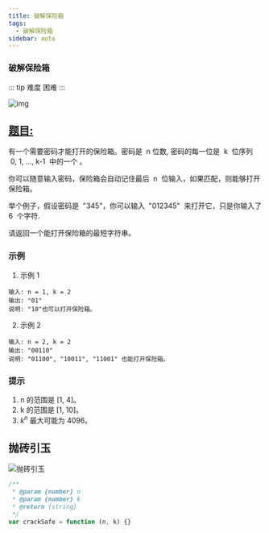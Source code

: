 ```yaml
---
title: 破解保险箱
tags:
  - 破解保险箱
sidebar: auto
---
```


### 破解保险箱

::: tip 难度
困难
:::

![img](http://qiniu.gaowenju.com/leecode/banner/more-020.jpg)

## [题目:](https://leetcode-cn.com/problems/cracking-the-safe/)

有一个需要密码才能打开的保险箱。密码是  n 位数, 密码的每一位是  k  位序列  0, 1, ..., k-1  中的一个 。

你可以随意输入密码，保险箱会自动记住最后  n  位输入，如果匹配，则能够打开保险箱。

举个例子，假设密码是  "345"，你可以输入  "012345"  来打开它，只是你输入了 6  个字符.

请返回一个能打开保险箱的最短字符串。

### 示例

1. 示例 1

```
输入: n = 1, k = 2
输出: "01"
说明: "10"也可以打开保险箱。
```

2. 示例 2

```
输入: n = 2, k = 2
输出: "00110"
说明: "01100", "10011", "11001" 也能打开保险箱。
```

### 提示

1. n 的范围是 [1, 4]。
2. k 的范围是 [1, 10]。
3. $k^n$ 最大可能为 4096。

## 抛砖引玉

![抛砖引玉](http://qiniu.gaowenju.com/leecode/more-020.png)

```javascript
/**
 * @param {number} n
 * @param {number} k
 * @return {string}
 */
var crackSafe = function (n, k) {}
```
